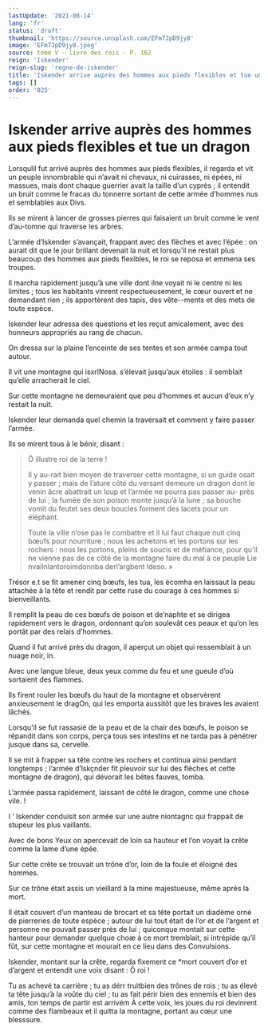 ```yaml
---
lastUpdate: '2021-08-14'
lang: 'fr'
status: 'draft'
thumbnail: 'https://source.unsplash.com/EFm7JpD9jy8'
image: 'EFm7JpD9jy8.jpeg'
source: tome V - livre des rois - P. 162
reign: 'Iskender'
reign-slug: 'regne-de-iskender'
title: 'Iskender arrive auprès des hommes aux pieds flexibles et tue un dragon | Le Livre des Rois | Shâhnâmeh'
tags: []
order: '025'
---
```


<!-- LTeX: language=fr -->

# Iskender arrive auprès des hommes aux pieds flexibles et tue un dragon

Lorsqulil fut arrivé auprès des hommes aux pieds flexibles, il regarda et vit un peuple innombrable qui n’avait ni chevaux, ni cuirasses, ni épées, ni massues, mais dont chaque guerrier avait la taille d’un cyprès ; il entendit un bruit comme le fracas du tonnerre sortant de cette armée d’hommes nus et semblables aux Divs.

Ils se mirent à lancer de grosses pierres qui faisaient un bruit comme le vent d’au-tomne qui traverse les arbres.

L’armée d’Iskender s’avançait, frappant avec des flèches et avec l’épée : on aurait dit que le jour brillant devenait la nuit et lorsqu’il ne restait plus beaucoup des hommes aux pieds flexibles, le roi se reposa et emmena ses troupes.

Il marcha rapidement jusqu’à une ville dont ilne voyait ni le centre ni les limites ; tous les habitants vinrent respectueusement, le cœur ouvert et ne demandant rien ; ils apportèrent des tapis, des vête--ments et des mets de toute espèce.

Iskender leur adressa des questions et les reçut amicalement, avec des honneurs appropriés au rang de chacun.

On dressa sur la plaine l’enceinte de ses tentes et son armée campa tout autour.

Il vit une montagne qui isxrlNosa. s’élevait jusqu’aux étoiles : il semblait qu’elle arracherait le ciel.

Sur cette montagne ne demeuraient que peu d’hommes et aucun d’eux n’y restait la nuit.

Iskender leur demanda quel chemin la traversait et comment y faire passer l’armée.

Ils se mirent tous à le bénir, disant :

> Ô illustre roi de la terre !
>
> Il y au-rait bien moyen de traverser cette montagne, si un guide osait y passer ; mais de l’ature côté du versant demeure un dragon dont le venin âcre abattrait un loup et l’armée ne pourra pas passer au-
près de lui ; la fumée de son poison monte jusqu’à la lune ; sa bouche vomit du feutet ses deux boucles forment des lacets pour un éléphant.
>
> Toute la ville n’ose pas le combattre et il lui faut chaque nuit cinq bœufs pour nourriture ; nous les achetons et les portons sur les rochers : nous les portons, pleins de soucis et de méfiance, pour qu’il ne vienne pas de ce côté de la montagne faire du mal à ce peuple Lie nvailnlantoroimdonnba derl’argbent ldeso. »

Trésor e.t se fit amener cinq bœufs, les tua, les écomha en laissaut la peau attachée à la tête et rendit par cette ruse du courage à ces hommes si bienveillants.

Il remplit la peau de ces bœufs de poison et de’naphte et se dirigea rapidement vers le dragon, ordonnant qu’on soulevât ces peaux et qu’on les portât par des relais d’hommes.

Quand il fut arrivé près du dragon, il aperçut un objet qui ressemblait à un nuage noir, in.

Avec une langue bleue, deux yeux comme du feu et une gueule d’où sortaient des flammes.

Ils firent rouler les bœufs du haut de la montagne et observèrent anxieusement le dragOn, qui les emporta aussitôt que les braves les avaient lâchés.

Lorsqu’il se fut rassasié de la peau et de la chair des bœufs, le poison se répandit dans son corps, perça tous ses intestins et ne tarda pas à pénétrer jusque dans sa, cervelle.

Il se mit à frapper sa tête contre les rochers et continua ainsi pendant longtemps ; l’armée d’lskçnder fit pleuvoir sur lui des flèches et cette montagne de dragon), qui dévorait les bêtes fauves, tomba.

L’armée passa rapidement, laissant de côté le dragon, comme une chose vile. !

I ’
Iskender conduisit son armée sur une autre niontagnc qui frappait de stupeur les plus vaillants.

Avec de bons Yeux on apercevait de loin sa hauteur et l’on voyait la crête comme la lame d’une épée.

Sur cette crête se trouvait un trône d’or, loin de la foule et éloigné des hommes.

Sur ce trône était assis un vieillard à la mine majestueuse, même après la mort.

Il était couvert d’un manteau de brocart et sa tête portait un diadème orné de pierreries de toute espèce ; autour de lui tout était de l’or et de l’argent et personne ne pouvait passer près de lui ; quiconque montait sur cette hanteur pour demander quelque choæ à ce mort tremblait, si intrépide qu’il fût, sur cette montagne et mourait en ce lieu dans des Convulsions.

Iskender, montant sur la crête, regarda fixement ce
\*mort couvert d’or et d’argent et entendit une voix disant : Ô roi !

Tu as achevé ta carrière ; tu as dérr truitbien des trônes de rois ; tu as élevé ta tête jusqu’à la voûte du ciel ; tu as fait périr bien des ennemis et bien des amis, ton temps de partir est arrivém À cette voix, les joues du roi devinrent comme des flambeaux et il quitta la montagne, portant au cœur une blesssure.

